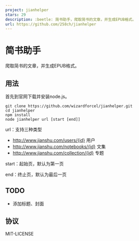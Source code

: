```yaml
---
project: jianhelper
stars: 29
description: :beetle: 简书助手，爬取简书的文章，并生成EPUB格式。
url: https://github.com/258ch/jianhelper
---
```


简书助手
====

爬取简书的文章，并生成EPUB格式。

用法
--

首先到官网下载并安装node.js。

```
git clone https://github.com/wizardforcel/jianhelper.git
cd jianhelper
npm install
node jianhelper url [start [end]]
```

url：支持三种类型

-   http://www.jianshu.com/users/{id} 用户
-   http://www.jianshu.com/notebooks/{id} 文集
-   http://www.jianshu.com/collection/{id} 专题

start：起始页，默认为第一页

end：终止页，默认为最后一页

TODO
----

-   添加标题、封面

协议
--

MIT-LICENSE
